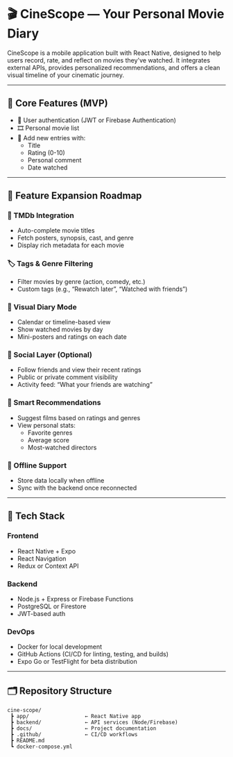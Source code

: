 # 🎬 CineScope — Your Personal Movie Diary

CineScope is a mobile application built with React Native, designed to help users record, rate, and reflect on movies they've watched. It integrates external APIs, provides personalized recommendations, and offers a clean visual timeline of your cinematic journey.

---

## 📱 Core Features (MVP)

- 🔐 User authentication (JWT or Firebase Authentication)
- 🎞️ Personal movie list
- 📝 Add new entries with:
  - Title
  - Rating (0-10)
  - Personal comment
  - Date watched

---

## 🚀 Feature Expansion Roadmap

### 🎥 TMDb Integration
- Auto-complete movie titles
- Fetch posters, synopsis, cast, and genre
- Display rich metadata for each movie

### 🏷️ Tags & Genre Filtering
- Filter movies by genre (action, comedy, etc.)
- Custom tags (e.g., “Rewatch later”, “Watched with friends”)

### 📅 Visual Diary Mode
- Calendar or timeline-based view
- Show watched movies by day
- Mini-posters and ratings on each date

### 👥 Social Layer (Optional)
- Follow friends and view their recent ratings
- Public or private comment visibility
- Activity feed: “What your friends are watching”

### 🎯 Smart Recommendations
- Suggest films based on ratings and genres
- View personal stats:
  - Favorite genres
  - Average score
  - Most-watched directors

### 📶 Offline Support
- Store data locally when offline
- Sync with the backend once reconnected

---

## 🧱 Tech Stack

### Frontend
- React Native + Expo
- React Navigation
- Redux or Context API

### Backend
- Node.js + Express or Firebase Functions
- PostgreSQL or Firestore
- JWT-based auth

### DevOps
- Docker for local development
- GitHub Actions (CI/CD for linting, testing, and builds)
- Expo Go or TestFlight for beta distribution

---

## 🗂️ Repository Structure

```plaintext
cine-scope/
 ┣ app/                  ← React Native app
 ┣ backend/              ← API services (Node/Firebase)
 ┣ docs/                 ← Project documentation
 ┣ .github/              ← CI/CD workflows
 ┣ README.md
 ┗ docker-compose.yml

